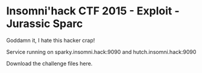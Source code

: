 # Insomni'hack CTF 2015 - Exploit - Jurassic Sparc

Goddamn it, I hate this hacker crap!

Service running on sparky.insomni.hack:9090 and hutch.insomni.hack:9090

Download the challenge files here.
